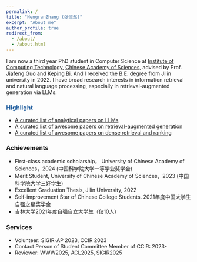 ```yaml
---
permalink: /
title: "HengranZhang (张恒然)"
excerpt: "About me"
author_profile: true
redirect_from: 
  - /about/
  - /about.html
---
```


I am now a third year PhD student in Computer Science at [Institute of Computing Technology](http://www.ict.ac.cn/), [Chinese Academy of Sciences](https://www.ucas.ac.cn/), advised by Prof. [Jiafeng Guo](http://www.bigdatalab.ac.cn/gjf/) and [Keping Bi](https://kepingbi.github.io/). 
And I received the B.E. degree from Jilin university in 2022.
I have broad research interests in information retrieval and natural language processing, especially in retrieval-augmented generation via LLMs. 


<!-- My research is focused on the core problem in information retrieval (IR), i.e., **Ranking**.
Specifically, my current research interests are in leveraging pre-trained language models into IR, such as Pre-training for IR and Dense Retrieval. Here is my [CV](/files/XinyuMa_CV_en.pdf). -->
<!-- including but not limited to **understanding the relevance in IR**, **pre-training for IR** and **dense retrieval**. -->




### <span style="color:#2561a0">Highlight</span>
- [A curated list of analytical papers on LLMs](https://github.com/hengran/Investigating-LLMs)
- [A curated list of awesome papers on retrieval-augmented generation](https://github.com/IR-LLM/Awesome-Information-Retrieval-in-the-Age-of-Large-Language-Model)
- [A curated list of awesome papers on dense retrieval and ranking](https://github.com/hengran/dense-retrieval-paper)


### Achievements
- First-class academic scholarship， University of Chinese Academy of Sciences，2024 (中国科学院大学一等学业奖学金)   
- Merit Student, University of Chinese Academy of Sciences，2023  (中国科学院大学三好学生)    
- Excellent Graduation Thesis, Jilin University, 2022
- Self-improvement Star of Chinese College Students. 2021年度中国大学生自强之星奖学金
- 吉林大学2021年度自强自立大学生（仅10人） 

### Services
- Volunteer: SIGIR-AP 2023, CCIR 2023        
- Contact Person of Student Committee Member of CCIR: 2023-   
- Reviewer: WWW2025, ACL2025, SIGIR2025


